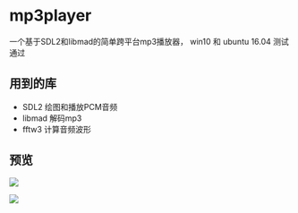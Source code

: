 # mp3player
一个基于SDL2和libmad的简单跨平台mp3播放器， win10 和 ubuntu 16.04 测试通过
## 用到的库
- SDL2            绘图和播放PCM音频
- libmad          解码mp3
- fftw3           计算音频波形

## 预览
![](http://o9tnhkxww.bkt.clouddn.com/mp31.png)  

![](http://o9tnhkxww.bkt.clouddn.com/mp32.png)

